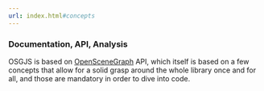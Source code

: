 ```yaml
---
url: index.html#concepts
---
```


### Documentation, API, Analysis

OSGJS is based on [OpenSceneGraph](http://en.wikipedia.org/wiki/OpenSceneGraph) API, which itself is based on a few concepts that allow for a solid grasp around the whole library once and for all, and those are mandatory in order to dive into code.
